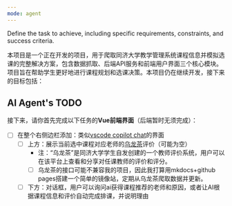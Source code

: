 ```yaml
---
mode: agent
---
```

Define the task to achieve, including specific requirements, constraints, and success criteria.

本项目是一个正在开发的项目，用于爬取同济大学教学管理系统课程信息并模拟选课的完整解决方案，包含数据抓取、后端API服务和前端用户界面三个核心模块。项目旨在帮助学生更好地进行课程规划和选课决策。本项目仍在继续开发，接下来的目标包括：

## AI Agent's TODO

接下来，请你首先完成以下任务的**Vue前端界面**（后端暂时无须完成）：

- [ ] 在整个右侧边栏添加：类似[vscode copilot chat](https://github.com/microsoft/vscode-copilot-chat)的界面
  - [ ] 上方：展示当前选中课程对应老师的[乌龙茶](https://1.tongji.icu/)评价（可能为空）
    - 注：“乌龙茶”是同济大学学生自发创建的一个教师评价系统，用户可以在该平台上查看和分享对任课教师的评价和评分。
    - [ ] 乌龙茶的接口可能不兼容我的项目，因此我打算用mkdocs+github pages搭建一个简单的镜像站，定期从乌龙茶爬取数据并更新。
  - [ ] 下方：对话框，用户可以询问ai获得课程推荐的老师和原因，或者让AI根据课程信息和评价自动完成排课，并说明理由
